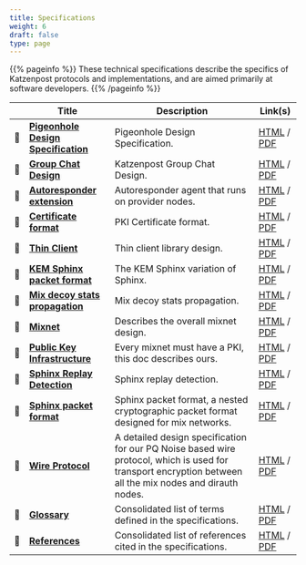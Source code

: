 ```yaml
---
title: Specifications
weight: 6
draft: false
type: page
---
```


{{% pageinfo %}}
These technical specifications describe the specifics of Katzenpost protocols and implementations, and are aimed primarily at software developers.
{{% /pageinfo %}}




|    | Title                                                                            | Description                                                                                                                          | Link(s)                                                         |
|----|----------------------------------------------------------------------------------|--------------------------------------------------------------------------------------------------------------------------------------|-----------------------------------------------------------------|
| 📖 | **[Pigeonhole Design Specification](/docs/specs/pigeonhole)**                         | Pigeonhole Design Specification.                                                                                     | [HTML](/docs/specs/pigeonhole) / [PDF](/docs/specs/pdf/pigeonhole.pdf)     |
| 📖 | **[Group Chat Design](/docs/specs/group_chat)**                         | Katzenpost Group Chat Design.                                                                                     | [HTML](/docs/specs/group_chat) / [PDF](/docs/specs/pdf/group_chat.pdf)     |
| 📖 | **[Autoresponder extension](/docs/specs/autoresponder)**                         | Autoresponder agent that runs on provider nodes.                                                                                     | [HTML](/docs/specs/autoresponder) / [PDF](/docs/specs/pdf/autoresponder.pdf)     |
| 📖 | **[Certificate format](/docs/specs/certificate)**                                | PKI Certificate format.                                                                                                              | [HTML](/docs/specs/certificate) / [PDF](/docs/specs/pdf/certificate.pdf) |
| 📖 | **[Thin Client](/docs/specs/thin_client)**                                    | Thin client library design.                                                                                                            | [HTML](/docs/specs/thin_client) / [PDF](/docs/specs/pdf/thin_client.pdf)         |
| 📖 | **[KEM Sphinx packet format](/docs/specs/kemsphinx)**                            | The KEM Sphinx variation of Sphinx.                                                                                                  | [HTML](/docs/specs/kemsphinx) / [PDF](/docs/specs/pdf/kemsphinx.pdf)     |
| 📖 | **[Mix decoy stats propagation](/docs/specs/mixdecoy)**                          | Mix decoy stats propagation.                                                                                                         | [HTML](/docs/specs/mixdecoy) / [PDF](/docs/specs/pdf/mixdecoy.pdf)             |
| 📖 | **[Mixnet](/docs/specs/mixnet)**                                                 | Describes the overall mixnet design.                                                                                                 | [HTML](/docs/specs/mixnet) / [PDF](/docs/specs/pdf/mixnet.pdf)           |
| 📖 | **[Public Key Infrastructure](/docs/specs/pki)**                                 | Every mixnet must have a PKI, this doc describes ours.                                                                               | [HTML](/docs/specs/pki) / [PDF](/docs/specs/pdf/pki.pdf)                 |
| 📖 | **[Sphinx Replay Detection](/docs/specs/sphinx_replay_detection)**               | Sphinx replay detection.                                                                                                             | [HTML](/docs/specs/reply) / [PDF](/docs/specs/pdf/replay.pdf)            |
| 📖 | **[Sphinx packet format](/docs/specs/sphinx)**                                   | Sphinx packet format, a nested cryptographic packet format designed for mix networks.                                                | [HTML](/docs/specs/sphinx) / [PDF](/docs/specs/pdf/sphinx.pdf)           |
| 📖 | **[Wire Protocol](/docs/specs/wire)**                                            | A detailed design specification for our PQ Noise based wire protocol, which is used for transport encryption between all the mix nodes and dirauth nodes. | [HTML](/docs/specs/wire) / [PDF](/docs/specs/pdf/wire.pdf) |
| 📖 | **[Glossary](/docs/specs/glossary)**                                             | Consolidated list of terms defined in the specifications.                                                                            | [HTML](/docs/specs/glossary) / [PDF](/docs/specs/pdf/glossary.pdf)       |
| 📖 | **[References](/docs/specs/references)**                                         | Consolidated list of references cited in the specifications.                                                                         | [HTML](/docs/specs/references) / [PDF](/docs/specs/pdf/references.pdf)   |





